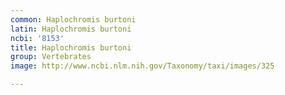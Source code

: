 ```yaml
---
common: Haplochromis burtoni
latin: Haplochromis burtoni
ncbi: '8153'
title: Haplochromis burtoni
group: Vertebrates
image: http://www.ncbi.nlm.nih.gov/Taxonomy/taxi/images/325

---
```

